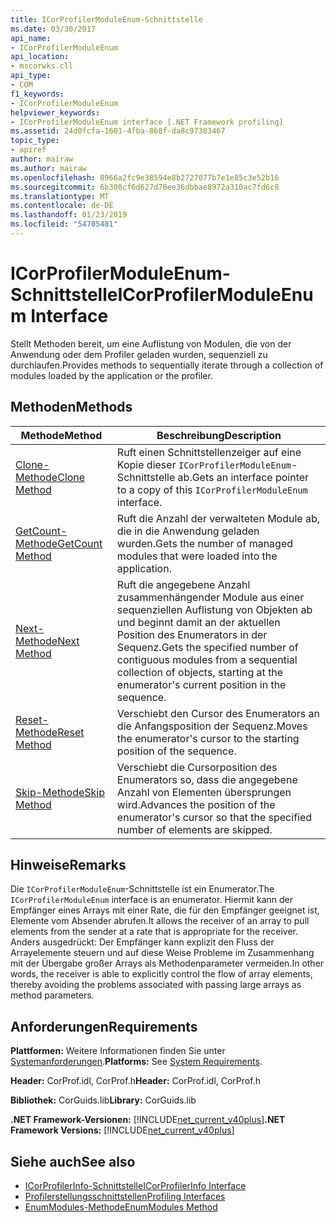 ```yaml
---
title: ICorProfilerModuleEnum-Schnittstelle
ms.date: 03/30/2017
api_name:
- ICorProfilerModuleEnum
api_location:
- mscorwks.cll
api_type:
- COM
f1_keywords:
- ICorProfilerModuleEnum
helpviewer_keywords:
- ICorProfilerModuleEnum interface [.NET Framework profiling]
ms.assetid: 24d0fcfa-1601-4fba-868f-da8c97303467
topic_type:
- apiref
author: mairaw
ms.author: mairaw
ms.openlocfilehash: 8966a2fc9e38594e8b2727077b7e1e85c3e52b16
ms.sourcegitcommit: 6b308cf6d627d78ee36dbbae8972a310ac7fd6c8
ms.translationtype: MT
ms.contentlocale: de-DE
ms.lasthandoff: 01/23/2019
ms.locfileid: "54705481"
---
```

# <a name="icorprofilermoduleenum-interface"></a><span data-ttu-id="bd209-102">ICorProfilerModuleEnum-Schnittstelle</span><span class="sxs-lookup"><span data-stu-id="bd209-102">ICorProfilerModuleEnum Interface</span></span>
<span data-ttu-id="bd209-103">Stellt Methoden bereit, um eine Auflistung von Modulen, die von der Anwendung oder dem Profiler geladen wurden, sequenziell zu durchlaufen.</span><span class="sxs-lookup"><span data-stu-id="bd209-103">Provides methods to sequentially iterate through a collection of modules loaded by the application or the profiler.</span></span>  
  
## <a name="methods"></a><span data-ttu-id="bd209-104">Methoden</span><span class="sxs-lookup"><span data-stu-id="bd209-104">Methods</span></span>  
  
|<span data-ttu-id="bd209-105">Methode</span><span class="sxs-lookup"><span data-stu-id="bd209-105">Method</span></span>|<span data-ttu-id="bd209-106">Beschreibung</span><span class="sxs-lookup"><span data-stu-id="bd209-106">Description</span></span>|  
|------------|-----------------|  
|[<span data-ttu-id="bd209-107">Clone-Methode</span><span class="sxs-lookup"><span data-stu-id="bd209-107">Clone Method</span></span>](../../../../docs/framework/unmanaged-api/profiling/icorprofilermoduleenum-clone-method.md)|<span data-ttu-id="bd209-108">Ruft einen Schnittstellenzeiger auf eine Kopie dieser `ICorProfilerModuleEnum`-Schnittstelle ab.</span><span class="sxs-lookup"><span data-stu-id="bd209-108">Gets an interface pointer to a copy of this `ICorProfilerModuleEnum` interface.</span></span>|  
|[<span data-ttu-id="bd209-109">GetCount-Methode</span><span class="sxs-lookup"><span data-stu-id="bd209-109">GetCount Method</span></span>](../../../../docs/framework/unmanaged-api/profiling/icorprofilermoduleenum-getcount-method.md)|<span data-ttu-id="bd209-110">Ruft die Anzahl der verwalteten Module ab, die in die Anwendung geladen wurden.</span><span class="sxs-lookup"><span data-stu-id="bd209-110">Gets the number of managed modules that were loaded into the application.</span></span>|  
|[<span data-ttu-id="bd209-111">Next-Methode</span><span class="sxs-lookup"><span data-stu-id="bd209-111">Next Method</span></span>](../../../../docs/framework/unmanaged-api/profiling/icorprofilermoduleenum-next-method.md)|<span data-ttu-id="bd209-112">Ruft die angegebene Anzahl zusammenhängender Module aus einer sequenziellen Auflistung von Objekten ab und beginnt damit an der aktuellen Position des Enumerators in der Sequenz.</span><span class="sxs-lookup"><span data-stu-id="bd209-112">Gets the specified number of contiguous modules from a sequential collection of objects, starting at the enumerator's current position in the sequence.</span></span>|  
|[<span data-ttu-id="bd209-113">Reset-Methode</span><span class="sxs-lookup"><span data-stu-id="bd209-113">Reset Method</span></span>](../../../../docs/framework/unmanaged-api/profiling/icorprofilermoduleenum-reset-method.md)|<span data-ttu-id="bd209-114">Verschiebt den Cursor des Enumerators an die Anfangsposition der Sequenz.</span><span class="sxs-lookup"><span data-stu-id="bd209-114">Moves the enumerator's cursor to the starting position of the sequence.</span></span>|  
|[<span data-ttu-id="bd209-115">Skip-Methode</span><span class="sxs-lookup"><span data-stu-id="bd209-115">Skip Method</span></span>](../../../../docs/framework/unmanaged-api/profiling/icorprofilermoduleenum-skip-method.md)|<span data-ttu-id="bd209-116">Verschiebt die Cursorposition des Enumerators so, dass die angegebene Anzahl von Elementen übersprungen wird.</span><span class="sxs-lookup"><span data-stu-id="bd209-116">Advances the position of the enumerator's cursor so that the specified number of elements are skipped.</span></span>|  
  
## <a name="remarks"></a><span data-ttu-id="bd209-117">Hinweise</span><span class="sxs-lookup"><span data-stu-id="bd209-117">Remarks</span></span>  
 <span data-ttu-id="bd209-118">Die `ICorProfilerModuleEnum`-Schnittstelle ist ein Enumerator.</span><span class="sxs-lookup"><span data-stu-id="bd209-118">The `ICorProfilerModuleEnum` interface is an enumerator.</span></span> <span data-ttu-id="bd209-119">Hiermit kann der Empfänger eines Arrays mit einer Rate, die für den Empfänger geeignet ist, Elemente vom Absender abrufen.</span><span class="sxs-lookup"><span data-stu-id="bd209-119">It allows the receiver of an array to pull elements from the sender at a rate that is appropriate for the receiver.</span></span> <span data-ttu-id="bd209-120">Anders ausgedrückt: Der Empfänger kann explizit den Fluss der Arrayelemente steuern und auf diese Weise Probleme im Zusammenhang mit der Übergabe großer Arrays als Methodenparameter vermeiden.</span><span class="sxs-lookup"><span data-stu-id="bd209-120">In other words, the receiver is able to explicitly control the flow of array elements, thereby avoiding the problems associated with passing large arrays as method parameters.</span></span>  
  
## <a name="requirements"></a><span data-ttu-id="bd209-121">Anforderungen</span><span class="sxs-lookup"><span data-stu-id="bd209-121">Requirements</span></span>  
 <span data-ttu-id="bd209-122">**Plattformen:** Weitere Informationen finden Sie unter [Systemanforderungen](../../../../docs/framework/get-started/system-requirements.md).</span><span class="sxs-lookup"><span data-stu-id="bd209-122">**Platforms:** See [System Requirements](../../../../docs/framework/get-started/system-requirements.md).</span></span>  
  
 <span data-ttu-id="bd209-123">**Header:** CorProf.idl, CorProf.h</span><span class="sxs-lookup"><span data-stu-id="bd209-123">**Header:** CorProf.idl, CorProf.h</span></span>  
  
 <span data-ttu-id="bd209-124">**Bibliothek:** CorGuids.lib</span><span class="sxs-lookup"><span data-stu-id="bd209-124">**Library:** CorGuids.lib</span></span>  
  
 <span data-ttu-id="bd209-125">**.NET Framework-Versionen:** [!INCLUDE[net_current_v40plus](../../../../includes/net-current-v40plus-md.md)]</span><span class="sxs-lookup"><span data-stu-id="bd209-125">**.NET Framework Versions:** [!INCLUDE[net_current_v40plus](../../../../includes/net-current-v40plus-md.md)]</span></span>  
  
## <a name="see-also"></a><span data-ttu-id="bd209-126">Siehe auch</span><span class="sxs-lookup"><span data-stu-id="bd209-126">See also</span></span>
- [<span data-ttu-id="bd209-127">ICorProfilerInfo-Schnittstelle</span><span class="sxs-lookup"><span data-stu-id="bd209-127">ICorProfilerInfo Interface</span></span>](../../../../docs/framework/unmanaged-api/profiling/icorprofilerinfo-interface.md)
- [<span data-ttu-id="bd209-128">Profilerstellungsschnittstellen</span><span class="sxs-lookup"><span data-stu-id="bd209-128">Profiling Interfaces</span></span>](../../../../docs/framework/unmanaged-api/profiling/profiling-interfaces.md)
- [<span data-ttu-id="bd209-129">EnumModules-Methode</span><span class="sxs-lookup"><span data-stu-id="bd209-129">EnumModules Method</span></span>](../../../../docs/framework/unmanaged-api/profiling/icorprofilerinfo3-enummodules-method.md)
